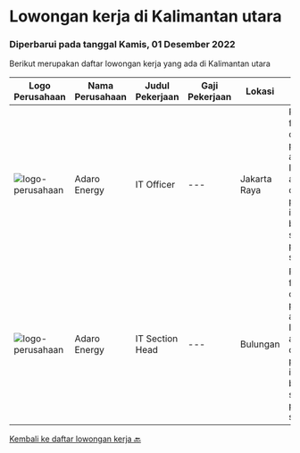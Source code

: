 
  # Lowongan kerja di Kalimantan utara

  ### Diperbarui pada tanggal Kamis, 01 Desember 2022

  Berikut merupakan daftar lowongan kerja yang ada di Kalimantan utara

  |Logo Perusahaan | Nama Perusahaan | Judul Pekerjaan | Gaji Pekerjaan | Lokasi | Deskripsi | Tanggal diunggah | Pranala |
  | -------------- | --------------- | --------------- | --------- | --------- | -------------- | ------- | ----------- |
  |![logo-perusahaan](https://image-service-cdn.seek.com.au/720e8b477d04fb6c14e6cb93a427df6d6d6433ec/ee4dce1061f3f616224767ad58cb2fc751b8d2dc)|Adaro Energy|IT Officer|---|Jakarta Raya|Responsible for coordinating, planning, and leading IT-related activities during the project, including building IT system, performing system &amp;...|Rabu, 02 November 2022|https://www.jobstreet.co.id/id/job/it-officer-4090317?token=0~76151fc0-4a70-4bba-9a90-40e405d0b58b&sectionRank=1&jobId=jobstreet-id-job-4090317|
|![logo-perusahaan](https://image-service-cdn.seek.com.au/720e8b477d04fb6c14e6cb93a427df6d6d6433ec/ee4dce1061f3f616224767ad58cb2fc751b8d2dc)|Adaro Energy|IT Section Head|---|Bulungan|Responsible for coordinating, planning, and leading IT-related activities during the project, including building IT system, performing system &amp;...|Rabu, 02 November 2022|https://www.jobstreet.co.id/id/job/it-section-head-4090304?token=0~76151fc0-4a70-4bba-9a90-40e405d0b58b&sectionRank=2&jobId=jobstreet-id-job-4090304|


  [Kembali ke daftar lowongan kerja 🔙](../README.md#daftar-lowongan-kerja)
  